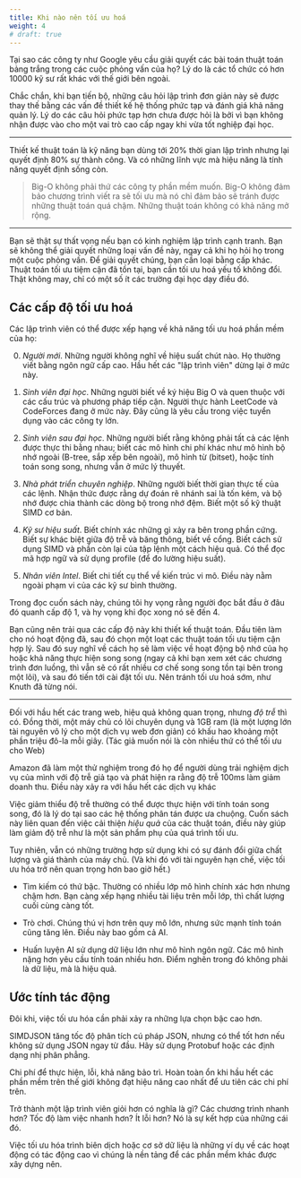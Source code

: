 ```yaml
---
title: Khi nào nên tối ưu hoá
weight: 4
# draft: true
---
```


Tại sao các công ty như Google yêu cầu giải quyết các bài toán thuật toán bảng trắng trong các cuộc phỏng vấn của họ? Lý do là các tổ chức có hơn 10000 kỹ sư rất khác với thế giới bên ngoài.

Chắc chắn, khi bạn tiến bộ, những câu hỏi lập trình đơn giản này sẽ được thay thế bằng các vấn đề thiết kế hệ thống phức tạp và đánh giá khả năng quản lý. Lý do các câu hỏi phức tạp hơn chưa được hỏi là bởi vì bạn không nhận được vào cho một vai trò cao cấp ngay khi vừa tốt nghiệp đại học.

- - -

Thiết kế thuật toán là kỹ năng bạn dùng tới 20% thời gian lập trình nhưng lại quyết định 80% sự thành công. Và có những lĩnh vực mà hiệu năng là tính năng quyết định sống còn.

> Big-O không phải thứ các công ty phần mềm muốn. Big-O không đảm bảo chương trình viết ra sẽ tối ưu mà nó chỉ đảm bảo sẽ tránh được những thuật toán quá chậm. Những thuật toán không có khả năng mở rộng.

- - -

Bạn sẽ thật sự thất vọng nếu bạn có kinh nghiệm lập trình cạnh tranh. Bạn sẽ không thể giải quyết những loại vấn đề này, ngay cả khi họ hỏi họ trong một cuộc phỏng vấn. Để giải quyết chúng, bạn cần loại bằng cấp khác. Thuật toán tối ưu tiệm cận đã tồn tại, bạn cần tối ưu hoá yếu tố không đổi. Thật không may, chỉ có một số ít các trường đại học dạy điều đó.

## Các cấp độ tối ưu hoá

Các lập trình viên có thể được xếp hạng về khả năng tối ưu hoá phần mềm của họ:

0. *Người mới*. Những người không nghĩ về hiệu suất chút nào. Họ thường viết bằng ngôn ngữ cấp cao. Hầu hết các "lập trình viên" dừng lại ở mức này.

1. *Sinh viên đại học*. Những người biết về ký hiệu Big O và quen thuộc với các cấu trúc và phương pháp tiếp cận. Người thực hành LeetCode và CodeForces đang ở mức này. Đây cũng là yêu cầu trong việc tuyển dụng vào các công ty lớn.

2. *Sinh viên sau đại học*. Những người biết rằng không phải tất cả các lệnh được thực thi bằng nhau; biết các mô hình chi phí khác như mô hình bộ nhớ ngoài (B-tree, sắp xếp bên ngoài), mô hình từ (bitset), hoặc tính toán song song, nhưng vẫn ở mức lý thuyết.

3. *Nhà phát triển chuyên nghiệp*. Những người biết thời gian thực tế của các lệnh. Nhận thức được rằng dự đoán rẽ nhánh sai là tốn kém, và bộ nhớ được chia thành các dòng bộ trong nhớ đệm. Biết một số kỹ thuật SIMD cơ bản. 

4. *Kỹ sư hiệu suất*. Biết chính xác những gì xảy ra bên trong phần cứng. Biết sự khác biệt giữa độ trễ và băng thông, biết về cổng. Biết cách sử dụng SIMD và phần còn lại của tập lệnh một cách hiệu quả. Có thể đọc mã hợp ngữ và sử dụng profile (để đo lường hiệu suất).

5. *Nhân viên Intel*. Biết chi tiết cụ thể về kiến trúc vi mô. Điều này nằm ngoài phạm vi của các kỹ sư bình thường.

Trong đọc cuốn sách này, chúng tôi hy vọng rằng người đọc bắt đầu ở đâu đó quanh cấp độ 1, và hy vọng khi đọc xong nó sẽ đến 4.

Bạn cũng nên trải qua các cấp độ này khi thiết kế thuật toán. Đầu tiên làm cho nó hoạt động đã, sau đó chọn một loạt các thuật toán tối ưu tiệm cận hợp lý. Sau đó suy nghĩ về cách họ sẽ làm việc về hoạt động bộ nhớ của họ hoặc khả năng thực hiện song song (ngay cả khi bạn xem xét các chương trình đơn luồng, thì vẫn sẽ có rất nhiều cơ chế song song tồn tại bên trong một lõi), và sau đó tiến tới cài đặt tối ưu. Nên tránh tối ưu hoá sớm, như Knuth đã từng nói.

---

Đối với hầu hết các trang web, hiệu quả không quan trọng, nhưng *độ trễ* thì có. Đồng thời, một máy chủ có lõi chuyên dụng và 1GB ram (là một lượng lớn tài nguyên vô lý cho một dịch vụ web đơn giản) có khấu hao khoảng một phần triệu đô-la mỗi giây. (Tác giả muốn nói là còn nhiều thứ có thể tối ưu cho Web)

Amazon đã làm một thử nghiệm trong đó họ để người dùng trải nghiệm dịch vụ của mình với độ trễ giả tạo và phát hiện ra rằng độ trễ 100ms làm giảm doanh thu. Điều này xảy ra với hầu hết các dịch vụ khác

Việc giảm thiểu độ trễ thường có thể được thực hiện với tính toán song song, đó là lý do tại sao các hệ thống phân tán được ưa chuộng. Cuốn sách này liên quan đến việc cải thiện *hiệu quả* của các thuật toán, điều này giúp làm giảm độ trễ như là  một sản phẩm phụ của quá trình tối ưu.

Tuy nhiên, vẫn có những trường hợp sử dụng khi có sự đánh đổi giữa chất lượng và giá thành của máy chủ. (Và khi đó với tài nguyên hạn chế, việc tối ưu hóa trở nên quan trọng hơn bao giờ hết.)

- Tìm kiếm có thứ bậc. Thường có nhiều lớp mô hình chính xác hơn nhưng chậm hơn. Bạn càng xếp hạng nhiều tài liệu trên mỗi lớp, thì chất lượng cuối cùng càng tốt.

- Trò chơi. Chúng thú vị hơn trên quy mô lớn, nhưng sức mạnh tính toán cũng tăng lên. Điều này bao gồm cả AI.

- Huấn luyện AI sử dụng dữ liệu lớn như mô hình ngôn ngữ. Các mô hình nặng hơn yêu cầu tính toán nhiều hơn. Điểm nghẽn trong đó không phải là dữ liệu, mà là hiệu quả.


## Ước tính tác động

Đôi khi, việc tối ưu hóa cần phải xảy ra những lựa chọn bậc cao hơn.

SIMDJSON tăng tốc độ phân tích cú pháp JSON, nhưng có thể tốt hơn nếu không sử dụng JSON ngay từ đầu. Hãy sử dụng Protobuf hoặc các định dạng nhị phân phẳng.

Chi phí để thực hiện, lỗi, khả năng bảo trì. Hoàn toàn ổn khi hầu hết các phần mềm trên thế giới không đạt hiệu năng cao nhất để ưu tiên các chi phí trên.

Trở thành một lập trình viên giỏi hơn có nghĩa là gì? Các chương trình nhanh hơn? Tốc độ làm việc nhanh hơn? Ít lỗi hơn? Nó là sự kết hợp của những cái đó.

Việc tối ưu hóa trình biên dịch hoặc cơ sở dữ liệu là những ví dụ về các hoạt động có tác động cao vì chúng là nền tảng để các phần mềm khác được xây dựng nên.